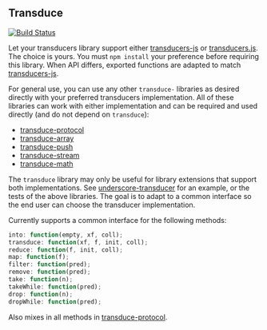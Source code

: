 ## Transduce
[![Build Status](https://secure.travis-ci.org/transduce/transduce.svg)](http://travis-ci.org/transduce/transduce)

Let your transducers library support either [transducers-js][1] or [transducers.js][2]. The choice is yours.  You must `npm install` your preference before requiring this library.  When API differs, exported functions are adapted to match [transducers-js][1].

For general use, you can use any other `transduce-` libraries as desired directly with your preferred transducers implementation. All of these libraries can work with either implementation and can be required and used directly (and do not depend on `transduce`):

- [transduce-protocol][3]
- [transduce-array][4]
- [transduce-push][5]
- [transduce-stream][6]
- [transduce-math][7]

The `transduce` library may only be useful for library extensions that support both implementations. See [underscore-transducer][8] for an example, or the tests of the above libraries. The goal is to adapt to a common interface so the end user can choose the transducer implementation.

Currently supports a common interface for the following methods:

```javascript
into: function(empty, xf, coll);
transduce: function(xf, f, init, coll);
reduce: function(f, init, coll);
map: function(f);
filter: function(pred);
remove: function(pred);
take: function(n);
takeWhile: function(pred);
drop: function(n);
dropWhile: function(pred);
```
Also mixes in all methods in [transduce-protocol][3].

[1]: https://github.com/cognitect-labs/transducers-js
[2]: https://github.com/jlongster/transducers.js
[3]: https://github.com/transduce/transduce-protocol
[4]: https://github.com/transduce/transduce-array
[5]: https://github.com/transduce/transduce-push
[6]: https://github.com/transduce/transduce-stream
[7]: https://github.com/transduce/transduce-math
[8]: https://github.com/kevinbeaty/underscore-transducer
